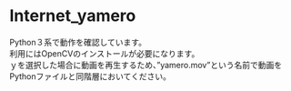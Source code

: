 # Internet_yamero  
Python３系で動作を確認しています。  
利用にはOpenCVのインストールが必要になります。  
ｙを選択した場合に動画を再生するため、”yamero.mov”という名前で動画をPythonファイルと同階層においてください。  
